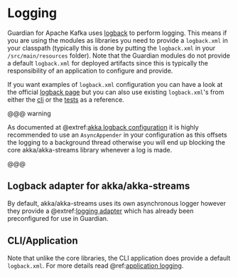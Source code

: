 # Logging

Guardian for Apache Kafka uses [logback](https://logback.qos.ch/index.html) to perform logging. This means if you are
using the modules as libraries you need to provide a `logback.xml` in your classpath (typically this is done by putting
the `logback.xml` in your `/src/main/resources` folder). Note that the Guardian modules do not provide a default
`logback.xml` for deployed artifacts since this is typically the responsibility of an application to configure and
provide.

If you want examples of `logback.xml` configuration you can have a look at the
official [logback page](https://logback.qos.ch/manual/configuration.html) but you can also use existing `logback.xml`'s
from either the [cli](https://github.com/aiven/guardian-for-apache-kafka/blob/main/core-cli/src/main/resources/logback.xml)
or the
[tests](https://github.com/aiven/guardian-for-apache-kafka/blob/main/core/src/test/resources/logback.xml) as a
reference.

@@@ warning

As documented at @extref:[akka logback configuration](akka-docs:logging.html#logback-configuration) it is highly recommended
to use an `AsyncAppender` in your configuration as this offsets the logging to a background thread otherwise you will
end up blocking the core akka/akka-streams library whenever a log is made.

@@@

## Logback adapter for akka/akka-streams

By default, akka/akka-streams uses its own asynchronous logger however they provide a
@extref:[logging adapter](akka-docs:logging.html#slf4j) which has already been preconfigured for use in Guardian.

## CLI/Application

Note that unlike the core libraries, the CLI application does provide a default `logback.xml`. For more details read
@ref:[application logging](../application/logging.md).
